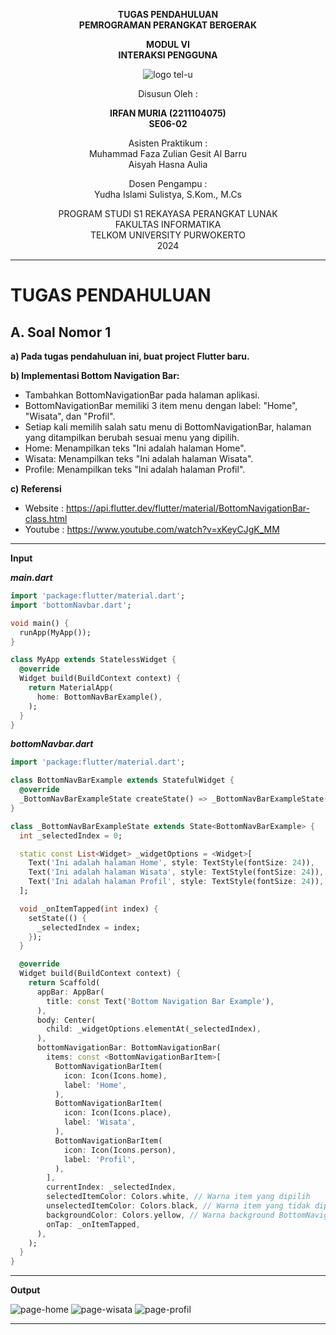 
<div align="center">

**TUGAS PENDAHULUAN**  
**PEMROGRAMAN PERANGKAT BERGERAK**

**MODUL VI**  
**INTERAKSI PENGGUNA**

![logo tel-u](https://github.com/user-attachments/assets/3a44181d-9c92-47f6-8cf0-87755117fd99)

Disusun Oleh :

**IRFAN MURIA (2211104075)**  
**SE06-02**

Asisten Praktikum :  
Muhammad Faza Zulian Gesit Al Barru  
Aisyah Hasna Aulia

Dosen Pengampu :  
Yudha Islami Sulistya, S.Kom., M.Cs

PROGRAM STUDI S1 REKAYASA PERANGKAT LUNAK  
FAKULTAS INFORMATIKA  
TELKOM UNIVERSITY PURWOKERTO  
2024

</div>

---

# TUGAS PENDAHULUAN

## A. Soal Nomor 1
**a) Pada tugas pendahuluan ini, buat project Flutter baru.**

**b) Implementasi Bottom Navigation Bar:**
- Tambahkan BottomNavigationBar pada halaman aplikasi.
- BottomNavigationBar memiliki 3 item menu dengan label: "Home", "Wisata",
dan "Profil".
- Setiap kali memilih salah satu menu di BottomNavigationBar, halaman yang
ditampilkan berubah sesuai menu yang dipilih.
- Home: Menampilkan teks "Ini adalah halaman Home".
- Wisata: Menampilkan teks "Ini adalah halaman Wisata".
- Profile: Menampilkan teks "Ini adalah halaman Profil".

**c) Referensi**
- Website : https://api.flutter.dev/flutter/material/BottomNavigationBar-class.html
- Youtube : https://www.youtube.com/watch?v=xKeyCJgK_MM

---

**Input**

***main.dart***
```dart
import 'package:flutter/material.dart';
import 'bottomNavbar.dart';

void main() {
  runApp(MyApp());
}

class MyApp extends StatelessWidget {
  @override
  Widget build(BuildContext context) {
    return MaterialApp(
      home: BottomNavBarExample(),
    );
  }
}
```

***bottomNavbar.dart***
```dart
import 'package:flutter/material.dart';

class BottomNavBarExample extends StatefulWidget {
  @override
  _BottomNavBarExampleState createState() => _BottomNavBarExampleState();
}

class _BottomNavBarExampleState extends State<BottomNavBarExample> {
  int _selectedIndex = 0;

  static const List<Widget> _widgetOptions = <Widget>[
    Text('Ini adalah halaman Home', style: TextStyle(fontSize: 24)),
    Text('Ini adalah halaman Wisata', style: TextStyle(fontSize: 24)),
    Text('Ini adalah halaman Profil', style: TextStyle(fontSize: 24)),
  ];

  void _onItemTapped(int index) {
    setState(() {
      _selectedIndex = index;
    });
  }

  @override
  Widget build(BuildContext context) {
    return Scaffold(
      appBar: AppBar(
        title: const Text('Bottom Navigation Bar Example'),
      ),
      body: Center(
        child: _widgetOptions.elementAt(_selectedIndex),
      ),
      bottomNavigationBar: BottomNavigationBar(
        items: const <BottomNavigationBarItem>[
          BottomNavigationBarItem(
            icon: Icon(Icons.home),
            label: 'Home',
          ),
          BottomNavigationBarItem(
            icon: Icon(Icons.place),
            label: 'Wisata',
          ),
          BottomNavigationBarItem(
            icon: Icon(Icons.person),
            label: 'Profil',
          ),
        ],
        currentIndex: _selectedIndex,
        selectedItemColor: Colors.white, // Warna item yang dipilih
        unselectedItemColor: Colors.black, // Warna item yang tidak dipilih
        backgroundColor: Colors.yellow, // Warna background BottomNavigationBar
        onTap: _onItemTapped,
      ),
    );
  }
}
```

---

**Output**

![page-home](https://github.com/user-attachments/assets/f83d6078-0eb7-4526-9b2e-11d2ba572441)
![page-wisata](https://github.com/user-attachments/assets/0e06b09b-cf08-415c-a776-b7fe29e7e0ea)
![page-profil](https://github.com/user-attachments/assets/fe0fb32d-573c-4fa7-af94-2b816c9f2082)

---
